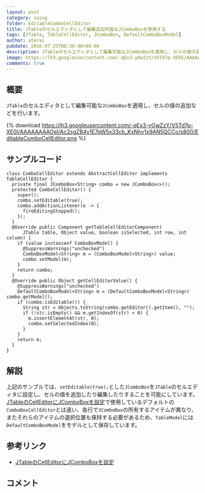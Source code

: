 ```yaml
---
layout: post
category: swing
folder: EditableComboCellEditor
title: JTableのセルエディタとして編集追加可能なJComboBoxを使用する
tags: [JTable, TableCellEditor, JComboBox, DefaultComboBoxModel]
author: aterai
pubdate: 2016-07-25T00:38:48+09:00
description: JTableのセルエディタとして編集可能なJComboBoxを適用し、セルの値の追加などを行います。
image: https://lh3.googleusercontent.com/-qEx3-yOwZzY/V5Td7p-XE0I/AAAAAAAAOeI/Ac2sgZB4y1E7pW5x33cb_KxNhv1x9AN5QCCo/s800/EditableComboCellEditor.png
comments: true
---
```

## 概要
`JTable`のセルエディタとして編集可能な`JComboBox`を適用し、セルの値の追加などを行います。

{% download https://lh3.googleusercontent.com/-qEx3-yOwZzY/V5Td7p-XE0I/AAAAAAAAOeI/Ac2sgZB4y1E7pW5x33cb_KxNhv1x9AN5QCCo/s800/EditableComboCellEditor.png %}

## サンプルコード
<pre class="prettyprint"><code>class ComboCellEditor extends AbstractCellEditor implements TableCellEditor {
  private final JComboBox&lt;String&gt; combo = new JComboBox&lt;&gt;();
  protected ComboCellEditor() {
    super();
    combo.setEditable(true);
    combo.addActionListener(e -&gt; {
      fireEditingStopped();
    });
  }
  @Override public Component getTableCellEditorComponent(
      JTable table, Object value, boolean isSelected, int row, int column) {
    if (value instanceof ComboBoxModel) {
      @SuppressWarnings("unchecked")
      ComboBoxModel&lt;String&gt; m = (ComboBoxModel&lt;String&gt;) value;
      combo.setModel(m);
    }
    return combo;
  }
  @Override public Object getCellEditorValue() {
    @SuppressWarnings("unchecked")
    DefaultComboBoxModel&lt;String&gt; m = (DefaultComboBoxModel&lt;String&gt;) combo.getModel();
    if (combo.isEditable()) {
      String str = Objects.toString(combo.getEditor().getItem(), "");
      if (!str.isEmpty() &amp;&amp; m.getIndexOf(str) &lt; 0) {
        m.insertElementAt(str, 0);
        combo.setSelectedIndex(0);
      }
    }
    return m;
  }
}
</code></pre>

## 解説
上記のサンプルでは、`setEditable(true);`とした`JComboBox`を`JTable`のセルエディタに設定し、セルの値を追加したり編集したりすることを可能にしています。[JTableのCellEditorにJComboBoxを設定](http://ateraimemo.com/Swing/ComboCellEditor.html)で使用しているデフォルトの`ComboBoxCellEditor`とは違い、各行で`JComboBox`の所有するアイテムが異なり、またそれらのアイテムの選択位置も保持する必要があるため、`TableModel`には`DefaultComboBoxModel`をモデルとして保存しています。

## 参考リンク
- [JTableのCellEditorにJComboBoxを設定](http://ateraimemo.com/Swing/ComboCellEditor.html)

<!-- dummy comment line for breaking list -->

## コメント
